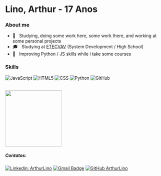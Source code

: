 <h1> Lino, Arthur - 17 Anos </h1>

<h3> About me </h3>

- 🤔 &nbsp; Studying, doing some work here, some work there, and working at some personal projects
- 🎓 &nbsp; Studying at <a href="https://etevav.com.br/new1/">ETECVAV</a> (System Development / High School)
- 🌱 &nbsp; Improving Python / JS skills while i take some courses

<h3> Skills </h3>

  ![JavaScript](https://img.shields.io/badge/-JavaScript-333333?style=flat&logo=javascript)
  ![HTML5](https://img.shields.io/badge/-HTML5-333333?style=flat&logo=HTML5)
  ![CSS](https://img.shields.io/badge/-CSS-333333?style=flat&logo=CSS3&logoColor=1572B6)
  ![Python](https://img.shields.io/badge/-Python-333333?style=flat&logo=Python&logoColor=yellow)
  ![GitHub](https://img.shields.io/badge/-GitHub-333333?style=flat&logo=github)

<br/>

<a href="https://github.com/VanessaSwerts">
  <img height="180em" src="https://github-readme-stats.vercel.app/api?username=ArthurLino&theme=dracula&show_icons=true" />
</a>

<br/>

##### Contatos:
[![Linkedin: ArthurLino](https://img.shields.io/badge/-ArthurLino-blue?style=flat-square&logo=Linkedin&logoColor=white&link=https://www.linkedin.com/in/arthur-lino-silva-371a10206/)](https://www.linkedin.com/in/arthur-lino-silva-371a10206/)
[![Gmail Badge](https://img.shields.io/badge/-arthur.sslino@gmail.com-006bed?style=flat-square&logo=Gmail&logoColor=#D93025&link=mailto:arthur.sslino@gmail.com)](mailto:arthur.sslino@gmail.com)
[![GitHub ArthurLino](https://img.shields.io/github/followers/ArthurLino?label=follow&style=social)](https://github.com/ArthurLino)
